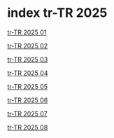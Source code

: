 # index tr-TR 2025

<a href="./01">tr-TR 2025 01</a>

<a href="./02">tr-TR 2025 02</a>

<a href="./03">tr-TR 2025 03</a>

<a href="./04">tr-TR 2025 04</a>

<a href="./05">tr-TR 2025 05</a>

<a href="./06">tr-TR 2025 06</a>

<a href="./07">tr-TR 2025 07</a>

<a href="./08">tr-TR 2025 08</a>

